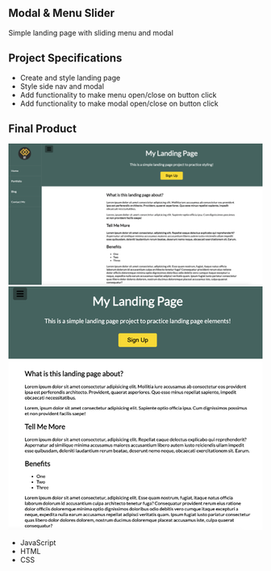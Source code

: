 ## Modal & Menu Slider

Simple landing page with sliding menu and modal

## Project Specifications

- Create and style landing page
- Style side nav and modal
- Add functionality to make menu open/close on button click
- Add functionality to make modal open/close on button click

## Final Product

!["Modal Menu Slider"](https://raw.githubusercontent.com/yuzhakova/modal-menu-slider/main/landing-page-sidebar.png)
!["Modal Menu Slider"](https://raw.githubusercontent.com/yuzhakova/modal-menu-slider/main/landing-page.png)

- JavaScript
- HTML
- CSS